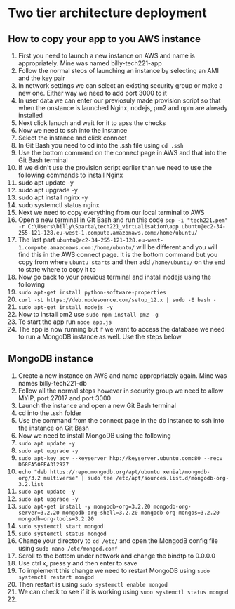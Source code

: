 # Two tier architecture deployment

## How to copy your app to you AWS instance

1. First you need to launch a new instance on AWS and name is appropriately. Mine was named billy-tech221-app
2. Follow the normal steos of launching an instance by selecting an AMI and the key pair
3. In network settings we can select an existing security group or make a new one. Either way we need to add port 3000 to it
4. In user data we can enter our previosuly made provision script so that when the onstance is launched Nginx, nodejs, pm2 and npm are already installed
5. Next click lanuch and wait for it to apss the checks
6. Now we need to ssh into the instance
7. Select the instance and click connect
8. In Git Bash you need to cd into the .ssh file using ```cd .ssh```
9. Use the bottom command on the connect page in AWS and that into the Git Bash terminal
10. If we didn't use the provision script earlier than we need to use the following commands to install Nginx
11. sudo apt update -y
12. sudo apt upgrade -y
13. sudo apt install nginx -y
14. sudo systemctl status nginx
15. Next we need to copy everything from our local terminal to AWS
16. Open a new terminal in GIt Bash and run this code ```scp -i "tech221.pem" -r C:\Users\billy\Sparta\tech221_virtualisation\app ubuntu@ec2-34-255-121-128.eu-west-1.compute.amazonaws.com:/home/ubuntu/```
17. The last part ```ubuntu@ec2-34-255-121-128.eu-west-1.compute.amazonaws.com:/home/ubuntu/``` will be different and you will find this in the AWS connect page. It is the bottom command but you copy from where ```ubuntu starts``` and then add ```/home/ubuntu/``` on the end to state where to copy it to
18. Now go back to your previous terminal and install nodejs using the following
19. ```sudo apt-get install python-software-properties```
20. ```curl -sL https://deb.nodesource.com/setup_12.x | sudo -E bash -```
21. ```sudo apt-get install nodejs -y```
22. Now to install pm2 use ```sudo npm install pm2 -g```
23. To start the app run ```node app.js```
24. The app is now running but if we want to access the database we need to run a MongoDB instance as well. Use the steps below

## MongoDB instance
1. Create a new instance on AWS and name appropriately again. Mine was names billy-tech221-db
2. Follow all the normal steps however in security group we need to allow MYIP, port 27017 and port 3000
3. Launch the instance and open a new Git Bash terminal
4. cd into the .ssh folder
5. Use the command from the connect page in the db instance to ssh into the instance on Git Bash
6. Now we need to install MongoDB using the following
7. ```sudo apt update -y```
8. ```sudo apt upgrade -y```
9. ```sudo apt-key adv --keyserver hkp://keyserver.ubuntu.com:80 --recv D68FA50FEA312927```
10. ```echo "deb https://repo.mongodb.org/apt/ubuntu xenial/mongodb-org/3.2 multiverse" | sudo tee /etc/apt/sources.list.d/mongodb-org-3.2.list```
11. ```sudo apt update -y```
12. ```sudo apt upgrade -y```
13. ```sudo apt-get install -y mongodb-org=3.2.20 mongodb-org-server=3.2.20 mongodb-org-shell=3.2.20 mongodb-org-mongos=3.2.20 mongodb-org-tools=3.2.20```
14. ```sudo systemctl start mongod```
15. ```sudo systemctl status mongod```
16. Change your directory to ```cd /etc/``` and open the MongodB config file using ```sudo nano /etc/mongod.conf```
17. Scroll to the bottom under network and change the bindtp to 0.0.0.0
18. Use ctrl x, press y and then enter to save
19. To implement this change we need to restart MongoDB using ```sudo systemctl restart mongod```
20. Then restart is using ```sudo systemctl enable mongod```
21. We can check to see if it is working using ```sudo systemctl status mongod```
22. 